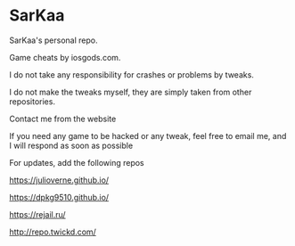 # SarKaa
SarKaa's personal repo.

Game cheats by iosgods.com.

I do not take any responsibility for crashes or problems by tweaks.

I do not make the tweaks myself, they are simply taken from other repositories.

Contact me from the website

If you need any game to be hacked or any tweak, feel free to email me, and I will respond as soon as possible

For updates, add the following repos

https://julioverne.github.io/

https://dpkg9510.github.io/

https://rejail.ru/

http://repo.twickd.com/
